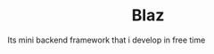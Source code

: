 <h1 style="text-align: center">Blaz</h1>
Its mini backend framework that i develop in free time

<!--TODO: List what your package can do. Maybe include images, gifs, or videos.

 ## Getting started

TODO: List prerequisites and provide or point to information on how to
start using the package. 

## Usage

TODO: Include short and useful examples for package users. Add longer examples
to `/example` folder. 

```dart
const like = 'sample'; 
```


## Additional information-->

